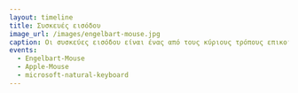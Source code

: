 ```yaml
---
layout: timeline 
title: Συσκευές εισόδου 
image_url: /images/engelbart-mouse.jpg
caption: Οι συσκεύες εισόδου είναι ένας από τους κύριους τρόπους επικοινωνίας ανθρώπου με υπολογιστή. Δέχονται ακατέργαστη είσοδο (raw input) από τον χρήστη η οποία έπειτα μεταφράζεται στην γλώσσα του υπολογιστή. Πολλά σημαντικά επιτεύγματα στο κόσμο της διάδρασης (NLS, Sketchpad etc.) χρησιμοποίησαν συσκευές εισόδου.
events:
  - Engelbart-Mouse
  - Apple-Mouse
  - microsoft-natural-keyboard
---
```

